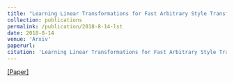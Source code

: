 ```yaml
---
title: "Learning Linear Transformations for Fast Arbitrary Style Transfer"
collection: publications
permalink: /publication/2018-8-14-lst
date: 2018-8-14
venue: 'Arxiv'
paperurl: 
citation: 'Learning Linear Transformations for Fast Arbitrary Style Transfer, Xueting Li , Sifei Liu , Jan Kautz , Ming-Hsuan Yang'
---
```


[[Paper]](https://arxiv.org/abs/1802.06474)
